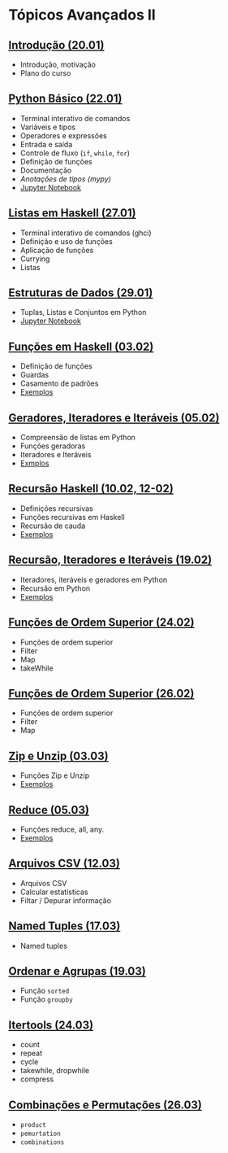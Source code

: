 # Tópicos Avançados II

## [Introdução (20.01)](./01-intro)
- Introdução, motivação
- Plano do curso

## [Python Básico (22.01)](./02-python-basico)
- Terminal interativo de comandos
- Variáveis e tipos
- Operadores e expressões
- Entrada e saída
- Controle de fluxo (`if`, `while`, `for`)
- Definição de funções
- Documentação 
- _Anotações de tipos (mypy)_
- [Jupyter Notebook](./02-python-basico/02-Python-Basico.ipynb)


## [Listas em Haskell (27.01)](./03-Haskell-Listas)
- Terminal interativo de comandos (ghci)
- Definição e uso de funções
- Aplicação de funções
- Currying 
- Listas 

## [Estruturas de Dados (29.01)](./04-estruturas-dados)
- Tuplas, Listas e Conjuntos em Python
- [Jupyter Notebook](./04-estruturas-dados/estruturas-dados.ipynb)

## [Funções em Haskell (03.02)](./05-func-haskell)
- Definição de funções
- Guardas
- Casamento de padrões 
- [Exemplos](./05-func-haskell/exemplos.hs)

## [Geradores, Iteradores e Iteráveis (05.02)](./06-geradores)
- Compreensão de listas em Python
- Funções geradoras
- Iteradores e Iteráveis 
- [Exmplos](./06-geradores/exemplos.py)

## [Recursão Haskell (10.02, 12-02)](./07-recursao)
- Definições recursivas
- Funções recursivas em Haskell
- Recursão de cauda
- [Exemplos](./07-recursao/exemplos.hs)


## [Recursão, Iteradores e Iteráveis (19.02)](./08-rec-python)
- Iteradores, iteráveis e geradores em Python
- Recursão em Python 
- [Exemplos](./08-rec-python/exemplos/)


## [Funções de Ordem Superior (24.02)](./09-ho-haskell)
- Funções de ordem superior
- Filter
- Map
- takeWhile

## [Funções de Ordem Superior (26.02)](./10-ho-python)
- Funções de ordem superior
- Filter
- Map

## [Zip e Unzip (03.03)](./11-zip)
- Funções Zip e Unzip
- [Exemplos](./11-zip/exemplos.py)

## [Reduce (05.03)](./12-reduce)
- Funções reduce, all, any. 
- [Exemplos](./12-reduce/exemplos.py)

## [Arquivos CSV (12.03)](./13-csv/13-csv.zip)
 - Arquivos CSV
 - Calcular estatísticas
 - Filtar / Depurar informação

## [Named Tuples (17.03)](./14-named-tuples/)
 - Named tuples

## [Ordenar e Agrupas (19.03)](./15-sort-group/)
 - Função `sorted`
 - Função `groupby`

## [Itertools (24.03)](./16-itertools)
 - count
 - repeat
 - cycle
 - takewhile, dropwhile
 - compress

## [Combinações e Permutações (26.03)](./17-perm-comb)
 - `product`
 - `pemurtation`
 - `combinations`

